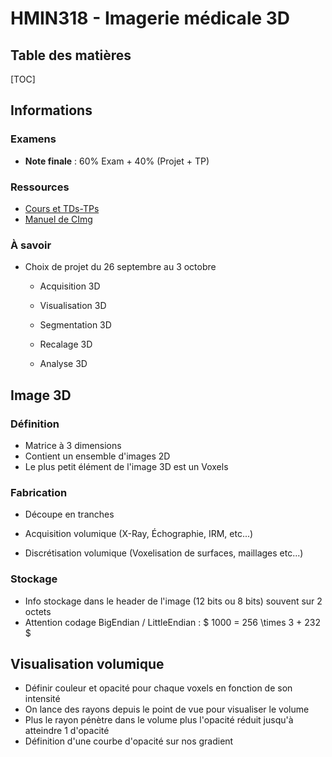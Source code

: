 # HMIN318 - Imagerie médicale 3D

## Table des matières

[TOC]

## Informations

### Examens

- **Note finale** : 60% Exam + 40% (Projet + TP)

### Ressources

- [Cours et TDs-TPs](https://moodle.umontpellier.fr/course/view.php?id=5849)
- [Manuel de CImg](http://cimg.eu/CImg_reference.pdf)

### À savoir

- Choix de projet du 26 septembre au 3 octobre
  - Acquisition 3D
  - Visualisation 3D
  - Segmentation 3D

  - Recalage 3D
  - Analyse 3D

## Image 3D

### Définition

- Matrice à 3 dimensions
- Contient un ensemble d'images 2D
- Le plus petit élément de l'image 3D est un Voxels

### Fabrication

- Découpe en tranches
- Acquisition volumique (X-Ray, Échographie, IRM, etc...)

- Discrétisation volumique (Voxelisation de surfaces, maillages etc...)

### Stockage

- Info stockage dans le header de l'image (12 bits ou 8 bits) souvent sur 2 octets
- Attention codage BigEndian / LittleEndian : $ 1000 = 256 \times 3 + 232 $

## Visualisation volumique

- Définir couleur et opacité pour chaque voxels en fonction de son intensité
- On lance des rayons depuis le point de vue pour visualiser le volume
- Plus le rayon pénètre dans le volume plus l'opacité réduit jusqu'à atteindre 1 d'opacité
- Définition d'une courbe d'opacité sur nos gradient